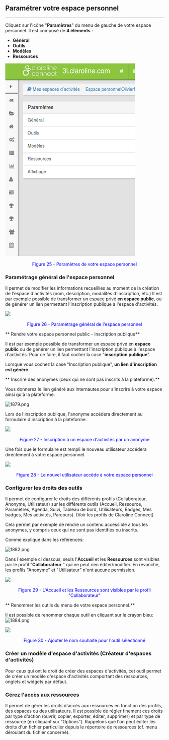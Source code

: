 ## Paramétrer votre espace personnel

---

Cliquez sur l'icône "**Paramètres**" du menu de gauche de votre espace personnel. Il est composé de **4 éléments** :

* **Général**
* **Outils**
* **Modèles**
* **Ressources**

![](images/wksp-settings.png)

<p style ="text-align: center; color: blue">Figure 25 - Paramètres de votre espace personnel</p>

### Paramétrage général de l'espace personnel

Il permet de modifier les informations recueillies au moment de la création de l'espace d'activités \(nom, description, modalités d'inscription, etc.\) Il est par exemple possible de transformer un espace privé **en espace public**, ou de générer un lien permettant l'inscription publique à l'espace d'activités.

![](images/fig26.png)

<p style ="text-align: center; color: blue">Figure 26 - Paramétrage général de l'espace personnel</p>

** Rendre votre espace personnel public - Inscription publique**

Il est par exemple possible de transformer un espace privé en **espace public** ou de générer un lien permettant l'inscription publique à l'espace d'activités. Pour ce faire, il faut cocher la case "**inscription publique**".

Lorsque vous cochez la case "Inscription publique", **un lien d'inscription est généré**.

  
** Inscrire des anonymes \(ceux qui ne sont pas inscrits à la plateforme\).**

  
Vous donnerez le lien généré aux internautes pour s'inscrire à votre espace ainsi qu'à la plateforme.

![1879.png](http://www.claroline.net/uploads/custom/images/1879.png)

Lors de l'inscription publique, l'anonyme accédera directement au formulaire d'inscription à la plateforme.

![](images/fig27.png)

<p style ="text-align: center; color: blue">Figure 27 - Inscription à un espace d'activités par un anonyme</p>

Une fois que le formulaire est rempli le nouveau utilisateur accédera directement à votre espace personnel.

![](images/fig28.png)

<p style ="text-align: center; color: blue">Figure 28 - Le nouvel utilisateur accède à votre espace personnel</p>

### Configurer les droits des outils

Il permet de configurer le droits des différents profils \(Collaborateur, Anonyme, Utilisateur\) sur les différents outils \(Accueil, Ressource, Paramètres, Agenda, Suivi, Tableau de bord, Utilisateurs, Badges, Mes badges, Mes activités, Parcours\). \(Voir les profils de Claroline Connect\)

Cela permet par exemple de rendre un contenu accessible à tous les anonymes, y compris ceux qui ne sont pas identifiés ou inscrits.

Comme expliqué dans les références:

![1882.png](http://www.claroline.net/uploads/custom/images/1882.png)

Dans l'exemple ci dessous, seuls l'**Accueil** et les **Ressources** sont visibles par le profil "**Collaborateur** " qui ne peut rien éditer/modifier. En revanche, les profils "Anonyme" et "Utilisateur" n'ont aucune permission.

![](images/fig29.png)

<p style ="text-align: center; color: blue">Figure 29 - L'Accueil et les Ressources sont visibles par le profil "Collaborateur"</p>

** Renommer les outils du menu de votre espace personnel.**

Il est possible de renommer chaque outil en cliquant sur le crayon bleu: ![1884.png](http://www.claroline.net/uploads/custom/images/1884.png)

![](images/fig30.png)

<p style ="text-align: center; color: blue">Figure 30 - Ajouter le nom souhaité pour l'outil sélectionné</p>

### Créer un modèle d'espace d'activités \(Créateur d'espaces d'activités\)

Pour ceux qui ont le droit de créer des espaces d'activités, cet outil permet de créer un modèle d'espace d'activités comportant des ressources, onglets et widgets par défaut.

### Gérez l'accès aux ressources

Il permet de gérer les droits d'accès aux ressources en fonction des profils, des espaces ou des utilisateurs. Il est possible de régler finement ces droits par type d'action \(ouvrir, copier, exporter, éditer, supprimer\) et par type de ressource \(en cliquant sur “Options”\). Rappelons que l'on peut éditer les droits d'un fichier particulier depuis le répertoire de ressources \(cf. menu déroulant du fichier concerné\).

